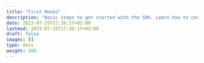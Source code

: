 ```yaml
---
title: "First Moves"
description: "Basic steps to get started with the SDK. Learn how to control each part of Reachy."
date: 2023-07-25T17:38:17+02:00
lastmod: 2023-07-25T17:38:17+02:00
draft: false
images: []
type: docs
weight: 200
---
```

